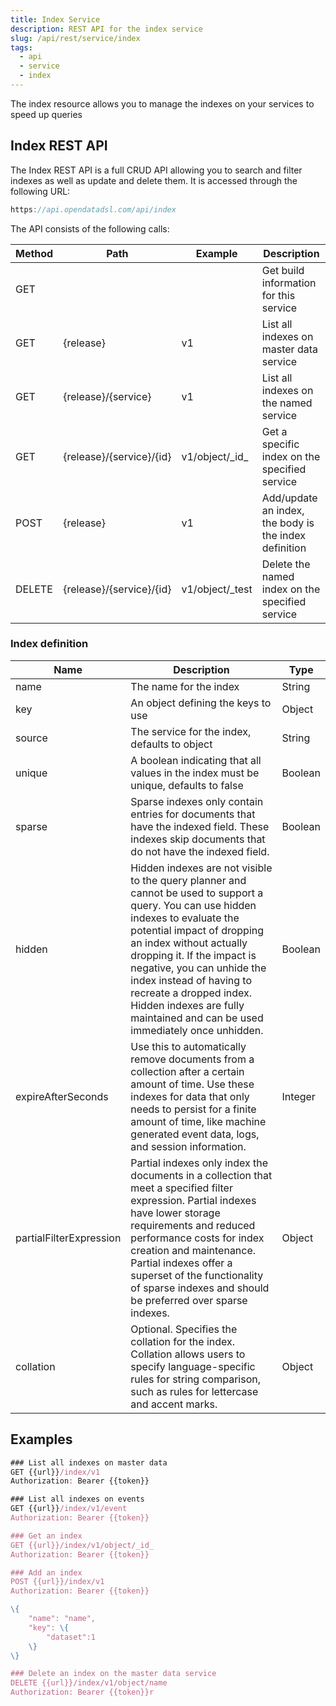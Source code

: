 ```yaml
---
title: Index Service
description: REST API for the index service
slug: /api/rest/service/index
tags:
  - api
  - service
  - index
---
```

The index resource allows you to manage the indexes on your services to speed up queries

## Index REST API

The Index REST API is a full CRUD API allowing you to search and filter indexes as well as update and delete them. 
It is accessed through the following URL:

```js
https://api.opendatadsl.com/api/index
```

The API consists of the following calls:

|**Method**|**Path**|**Example**|**Description**|
|-|-|-|-|
|GET|||Get build information for this service|
|GET|\{release\}|v1|List all indexes on master data service|
|GET|\{release\}/\{service\}|v1|List all indexes on the named service|
|GET|\{release\}/\{service\}/\{id\}|v1/object/\_id_|Get a specific index on the specified service|
|POST|\{release\}|v1|Add/update an index, the body is the index definition|
|DELETE|\{release\}/\{service\}/\{id\}|v1/object/_test|Delete the named index on the specified service|

### Index definition

|**Name**|**Description**|**Type**|
|-|-|-|
|name|The name for the index|String|
|key|An object defining the keys to use|Object|
|source|The service for the index, defaults to object|String|
|unique|A boolean indicating that all values in the index must be unique, defaults to false|Boolean|
|sparse|Sparse indexes only contain entries for documents that have the indexed field. These indexes skip documents that do not have the indexed field.|Boolean|
|hidden|Hidden indexes are not visible to the query planner and cannot be used to support a query. You can use hidden indexes to evaluate the potential impact of dropping an index without actually dropping it. If the impact is negative, you can unhide the index instead of having to recreate a dropped index. Hidden indexes are fully maintained and can be used immediately once unhidden.|Boolean|
|expireAfterSeconds|Use this to automatically remove documents from a collection after a certain amount of time. Use these indexes for data that only needs to persist for a finite amount of time, like machine generated event data, logs, and session information.|Integer|
|partialFilterExpression|Partial indexes only index the documents in a collection that meet a specified filter expression. Partial indexes have lower storage requirements and reduced performance costs for index creation and maintenance. Partial indexes offer a superset of the functionality of sparse indexes and should be preferred over sparse indexes.|Object|
|collation|Optional. Specifies the collation for the index. Collation allows users to specify language-specific rules for string comparison, such as rules for lettercase and accent marks.|Object|

## Examples

```js
### List all indexes on master data
GET {{url}}/index/v1
Authorization: Bearer {{token}}

### List all indexes on events
GET {{url}}/index/v1/event
Authorization: Bearer {{token}}

### Get an index
GET {{url}}/index/v1/object/_id_
Authorization: Bearer {{token}}

### Add an index
POST {{url}}/index/v1
Authorization: Bearer {{token}}

\{
    "name": "name",
    "key": \{
        "dataset":1
    \}
\}

### Delete an index on the master data service
DELETE {{url}}/index/v1/object/name
Authorization: Bearer {{token}}r
```